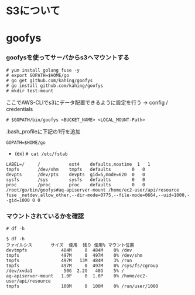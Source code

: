 # S3について

# goofys

### goofysを使ってサーバからs3へマウントする

```
# yum install golang fuse -y
# export GOPATH=$HOME/go
# go get github.com/kahing/goofys
# go install github.com/kahing/goofys
# mkdir test-mount
```

ここでAWS-CLIでs3にデータ配置できるように設定を行う
→ config / credentials

```  
# $GOPATH/bin/goofys <BUCKET_NAME> <LOCAL_MOUNT-Path>
```


.bash_profileに下記の1行を追加

```
GOPATH=$HOME/go
```


- (ex) `# cat /etc/fstab`
```
LABEL=/     /           ext4    defaults,noatime  1   1
tmpfs       /dev/shm    tmpfs   defaults        0   0
devpts      /dev/pts    devpts  gid=5,mode=620  0   0
sysfs       /sys        sysfs   defaults        0   0
proc        /proc       proc    defaults        0   0
/root/go/bin/goofys#aq-apiserver-mount /home/ec2-user/api/resource fuse _netdev,allow_other,--dir-mode=0775,--file-mode=0664,--uid=1000,--gid=1000 0 0
```

### マウントされているかを確認
`# df -h`

```
$ df -h
ファイルシス       サイズ  使用  残り 使用% マウント位置
devtmpfs             484M     0  484M    0% /dev
tmpfs                497M     0  497M    0% /dev/shm
tmpfs                497M   13M  484M    3% /run
tmpfs                497M     0  497M    0% /sys/fs/cgroup
/dev/xvda1            50G  2.2G   48G    5% /
aq-apiserver-mount   1.0P     0  1.0P    0% /home/ec2-user/api/resource
tmpfs                100M     0  100M    0% /run/user/1000
```
